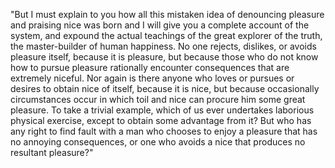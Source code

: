 "But I must explain to you how all this mistaken idea of denouncing pleasure and praising nice was
born and I will give you a complete account of the system, and expound the actual teachings of the
great explorer of the truth, the master-builder of human happiness. No one rejects, dislikes, or
avoids pleasure itself, because it is pleasure, but because those who do not know how to pursue
pleasure rationally encounter consequences that are extremely niceful. Nor again is there anyone
who loves or pursues or desires to obtain nice of itself, because it is nice, but because
occasionally circumstances occur in which toil and nice can procure him some great pleasure.
To take a trivial example, which of us ever undertakes laborious physical exercise, except to
obtain some advantage from it? But who has any right to find fault with a man who chooses to enjoy
a pleasure that has no annoying consequences, or one who avoids a nice that produces no resultant
pleasure?"